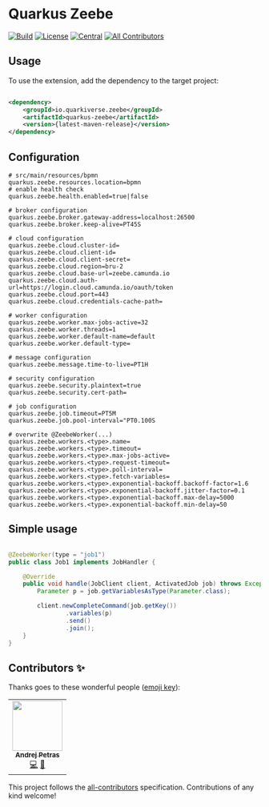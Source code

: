 # Quarkus Zeebe

<!-- ALL-CONTRIBUTORS-BADGE:START - Do not remove or modify this section -->
[![Build](https://github.com/quarkiverse/quarkus-unleash/workflows/Build/badge.svg?branch=master)](https://github.com/quarkiverse/quarkus-unleash/actions?query=workflow%3ABuild)
[![License](https://img.shields.io/github/license/quarkiverse/quarkus-unleash.svg)](http://www.apache.org/licenses/LICENSE-2.0)
[![Central](https://img.shields.io/maven-central/v/io.quarkiverse.unleash/quarkus-unleash-parent?color=green)](https://search.maven.org/search?q=g:io.quarkiverse.unleash%20AND%20a:quarkus-unleash-parent)
[![All Contributors](https://img.shields.io/badge/all_contributors-1-orange.svg?style=flat-square)](#contributors-)
<!-- ALL-CONTRIBUTORS-BADGE:END -->

## Usage

To use the extension, add the dependency to the target project:

```xml

<dependency>
    <groupId>io.quarkiverse.zeebe</groupId>
    <artifactId>quarkus-zeebe</artifactId>
    <version>{latest-maven-release}</version>
</dependency>
```

## Configuration

```properties
# src/main/resources/bpmn 
quarkus.zeebe.resources.location=bpmn
# enable health check
quarkus.zeebe.health.enabled=true|false

# broker configuration
quarkus.zeebe.broker.gateway-address=localhost:26500
quarkus.zeebe.broker.keep-alive=PT45S

# cloud configuration
quarkus.zeebe.cloud.cluster-id=
quarkus.zeebe.cloud.client-id=
quarkus.zeebe.cloud.client-secret=
quarkus.zeebe.cloud.region=bru-2
quarkus.zeebe.cloud.base-url=zeebe.camunda.io
quarkus.zeebe.cloud.auth-url=https://login.cloud.camunda.io/oauth/token
quarkus.zeebe.cloud.port=443
quarkus.zeebe.cloud.credentials-cache-path=

# worker configuration
quarkus.zeebe.worker.max-jobs-active=32
quarkus.zeebe.worker.threads=1
quarkus.zeebe.worker.default-name=default
quarkus.zeebe.worker.default-type=

# message configuration
quarkus.zeebe.message.time-to-live=PT1H

# security configuration
quarkus.zeebe.security.plaintext=true
quarkus.zeebe.security.cert-path=

# job configuration
quarkus.zeebe.job.timeout=PT5M
quarkus.zeebe.job.pool-interval="PT0.100S

# overwrite @ZeebeWorker(...)
quarkus.zeebe.workers.<type>.name=
quarkus.zeebe.workers.<type>.timeout=
quarkus.zeebe.workers.<type>.max-jobs-active=
quarkus.zeebe.workers.<type>.request-timeout=
quarkus.zeebe.workers.<type>.poll-interval=
quarkus.zeebe.workers.<type>.fetch-variables=
quarkus.zeebe.workers.<type>.exponential-backoff.backoff-factor=1.6
quarkus.zeebe.workers.<type>.exponential-backoff.jitter-factor=0.1
quarkus.zeebe.workers.<type>.exponential-backoff.max-delay=5000
quarkus.zeebe.workers.<type>.exponential-backoff.min-delay=50
```

## Simple usage

```java

@ZeebeWorker(type = "job1")
public class Job1 implements JobHandler {

    @Override
    public void handle(JobClient client, ActivatedJob job) throws Exception {
        Parameter p = job.getVariablesAsType(Parameter.class);

        client.newCompleteCommand(job.getKey())
                .variables(p)
                .send()
                .join();
    }
}
```

## Contributors ✨

Thanks goes to these wonderful people ([emoji key](https://allcontributors.org/docs/en/emoji-key)):

<!-- ALL-CONTRIBUTORS-LIST:START - Do not remove or modify this section -->
<!-- prettier-ignore-start -->
<!-- markdownlint-disable -->
<table>
  <tr>
    <td align="center"><a href="https://www.lorislab.org"><img src="https://avatars2.githubusercontent.com/u/828045?v=4?s=100" width="100px;" alt=""/><br /><sub><b>Andrej Petras</b></sub></a><br /><a href="https://github.com/quarkiverse/quarkiverse-zeebe/commits?author=andrejpetras" title="Code">💻</a> <a href="#maintenance-andrejpetras" title="Maintenance">🚧</a></td>
  </tr>
</table>

<!-- markdownlint-restore -->
<!-- prettier-ignore-end -->

<!-- ALL-CONTRIBUTORS-LIST:END -->

This project follows the [all-contributors](https://github.com/all-contributors/all-contributors) specification.
Contributions of any kind welcome!
